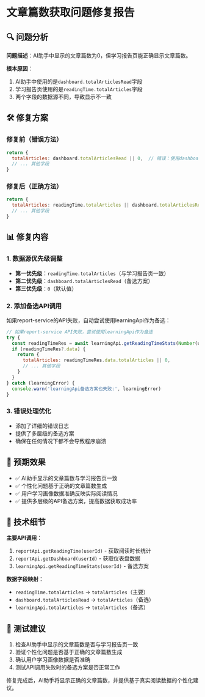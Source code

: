# 文章篇数获取问题修复报告

## 🔍 问题分析

**问题描述**：AI助手中显示的文章篇数为0，但学习报告页能正确显示文章篇数。

**根本原因**：
1. AI助手中使用的是`dashboard.totalArticlesRead`字段
2. 学习报告页使用的是`readingTime.totalArticles`字段
3. 两个字段的数据源不同，导致显示不一致

## 🛠️ 修复方案

### 修复前（错误方法）
```javascript
return {
  totalArticles: dashboard.totalArticlesRead || 0,  // 错误：使用dashboard字段
  // ... 其他字段
}
```

### 修复后（正确方法）
```javascript
return {
  totalArticles: readingTime.totalArticles || dashboard.totalArticlesRead || 0,  // 优先使用readingTime字段
  // ... 其他字段
}
```

## 📊 修复内容

### 1. 数据源优先级调整
- **第一优先级**：`readingTime.totalArticles`（与学习报告页一致）
- **第二优先级**：`dashboard.totalArticlesRead`（备选方案）
- **第三优先级**：`0`（默认值）

### 2. 添加备选API调用
如果report-service的API失败，自动尝试使用learningApi作为备选：

```javascript
// 如果report-service API失败，尝试使用learningApi作为备选
try {
  const readingTimeRes = await learningApi.getReadingTimeStats(Number(userStore.userInfo.id))
  if (readingTimeRes?.data) {
    return {
      totalArticles: readingTimeRes.data.totalArticles || 0,
      // ... 其他字段
    }
  }
} catch (learningError) {
  console.warn('learningApi备选方案也失败:', learningError)
}
```

### 3. 错误处理优化
- 添加了详细的错误日志
- 提供了多层级的备选方案
- 确保在任何情况下都不会导致程序崩溃

## 🎯 预期效果

- ✅ AI助手显示的文章篇数与学习报告页一致
- ✅ 个性化问题基于正确的文章篇数生成
- ✅ 用户学习画像数据准确反映实际阅读情况
- ✅ 提供多层级的API备选方案，提高数据获取成功率

## 🔧 技术细节

**主要API调用**：
1. `reportApi.getReadingTime(userId)` - 获取阅读时长统计
2. `reportApi.getDashboard(userId)` - 获取仪表盘数据
3. `learningApi.getReadingTimeStats(userId)` - 备选方案

**数据字段映射**：
- `readingTime.totalArticles` → `totalArticles`（主要）
- `dashboard.totalArticlesRead` → `totalArticles`（备选）
- `learningApi.totalArticles` → `totalArticles`（备选）

## 📝 测试建议

1. 检查AI助手中显示的文章篇数是否与学习报告页一致
2. 验证个性化问题是否基于正确的文章篇数生成
3. 确认用户学习画像数据是否准确
4. 测试API调用失败时的备选方案是否正常工作

修复完成后，AI助手将显示正确的文章篇数，并提供基于真实阅读数据的个性化建议。
